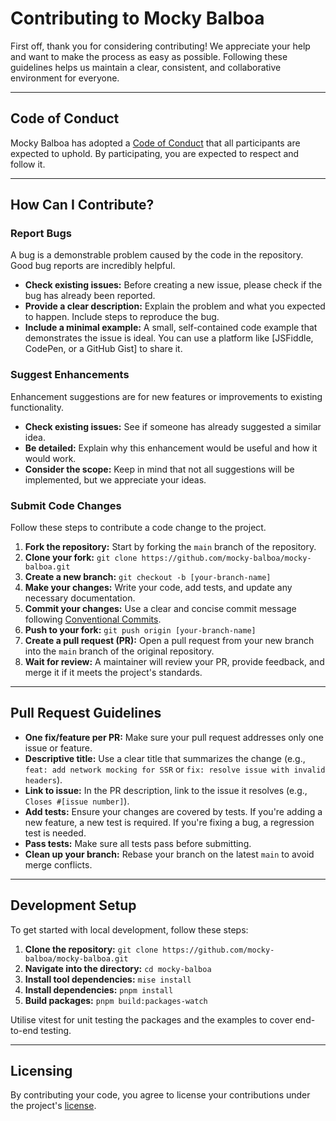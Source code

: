 # Contributing to Mocky Balboa

First off, thank you for considering contributing! We appreciate your help and want to make the process as easy as possible. Following these guidelines helps us maintain a clear, consistent, and collaborative environment for everyone.

---

## Code of Conduct

Mocky Balboa has adopted a [Code of Conduct](CODE_OF_CONDUCT.md) that all participants are expected to uphold. By participating, you are expected to respect and follow it.

---

## How Can I Contribute?

### Report Bugs

A bug is a demonstrable problem caused by the code in the repository. Good bug reports are incredibly helpful.

* **Check existing issues:** Before creating a new issue, please check if the bug has already been reported.
* **Provide a clear description:** Explain the problem and what you expected to happen. Include steps to reproduce the bug.
* **Include a minimal example:** A small, self-contained code example that demonstrates the issue is ideal. You can use a platform like [JSFiddle, CodePen, or a GitHub Gist] to share it.

### Suggest Enhancements

Enhancement suggestions are for new features or improvements to existing functionality.

* **Check existing issues:** See if someone has already suggested a similar idea.
* **Be detailed:** Explain why this enhancement would be useful and how it would work.
* **Consider the scope:** Keep in mind that not all suggestions will be implemented, but we appreciate your ideas.

### Submit Code Changes

Follow these steps to contribute a code change to the project.

1.  **Fork the repository:** Start by forking the `main` branch of the repository.
2.  **Clone your fork:** `git clone https://github.com/mocky-balboa/mocky-balboa.git`
3.  **Create a new branch:** `git checkout -b [your-branch-name]`
4.  **Make your changes:** Write your code, add tests, and update any necessary documentation.
5.  **Commit your changes:** Use a clear and concise commit message following [Conventional Commits](https://www.conventionalcommits.org/en/v1.0.0/).
6.  **Push to your fork:** `git push origin [your-branch-name]`
7.  **Create a pull request (PR):** Open a pull request from your new branch into the `main` branch of the original repository.
8.  **Wait for review:** A maintainer will review your PR, provide feedback, and merge it if it meets the project's standards.

---

## Pull Request Guidelines

* **One fix/feature per PR:** Make sure your pull request addresses only one issue or feature.
* **Descriptive title:** Use a clear title that summarizes the change (e.g., `feat: add network mocking for SSR` or `fix: resolve issue with invalid headers`).
* **Link to issue:** In the PR description, link to the issue it resolves (e.g., `Closes #[issue number]`).
* **Add tests:** Ensure your changes are covered by tests. If you're adding a new feature, a new test is required. If you're fixing a bug, a regression test is needed.
* **Pass tests:** Make sure all tests pass before submitting.
* **Clean up your branch:** Rebase your branch on the latest `main` to avoid merge conflicts.

---

## Development Setup

To get started with local development, follow these steps:

1. **Clone the repository:** `git clone https://github.com/mocky-balboa/mocky-balboa.git`
1. **Navigate into the directory:** `cd mocky-balboa`
1. **Install tool dependencies:** `mise install`
1. **Install dependencies:** `pnpm install`
1. **Build packages:** `pnpm build:packages-watch`

Utilise vitest for unit testing the packages and the examples to cover end-to-end testing.

---

## Licensing

By contributing your code, you agree to license your contributions under the project's [license](LICENSE).
